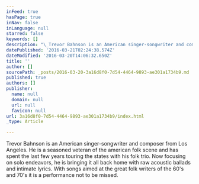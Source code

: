 ```yaml
---
inFeed: true
hasPage: true
inNav: false
inLanguage: null
starred: false
keywords: []
description: "\_Trevor Bahnson is an American singer-songwriter and composer from Los Angeles. He is a seasoned veteran of the american folk scene and has spent the last few years touring the states with his folk trio. Now focusing on solo endeavors, he is bringing it all back home with raw acoustic ballads and intimate lyrics. With songs aimed at the great folk writers of the 60's and 70's it is a performance not to be missed.\_"
datePublished: '2016-03-21T02:24:38.574Z'
dateModified: '2016-03-20T14:06:32.650Z'
title: ''
author: []
sourcePath: _posts/2016-03-20-3a16d8f0-7d54-4464-9893-ae301a1734b9.md
published: true
authors: []
publisher:
  name: null
  domain: null
  url: null
  favicon: null
url: 3a16d8f0-7d54-4464-9893-ae301a1734b9/index.html
_type: Article

---
```

Trevor Bahnson is an American singer-songwriter and composer from Los Angeles. He is a seasoned veteran of the american folk scene and has spent the last few years touring the states with his folk trio. Now focusing on solo endeavors, he is bringing it all back home with raw acoustic ballads and intimate lyrics. With songs aimed at the great folk writers of the 60's and 70's it is a performance not to be missed.